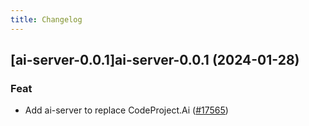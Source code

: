 ```yaml
---
title: Changelog
---
```




## [ai-server-0.0.1]ai-server-0.0.1 (2024-01-28)

### Feat



- Add ai-server to replace CodeProject.Ai ([#17565](https://github.com/truecharts/charts/issues/17565))